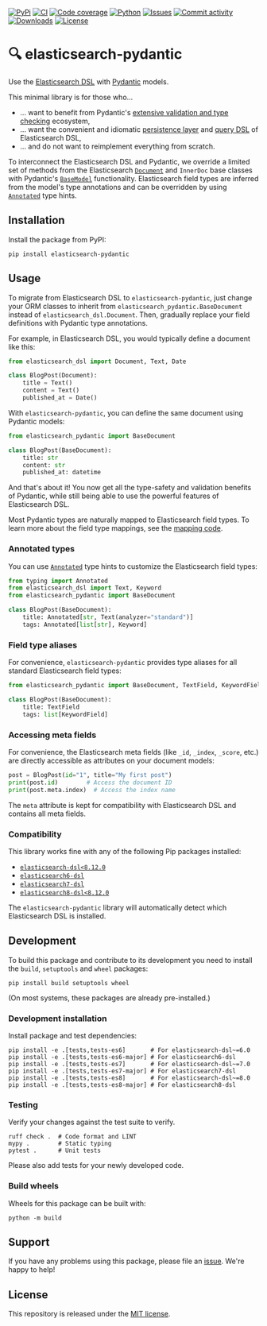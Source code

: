 <!-- markdownlint-disable MD041 -->

[![PyPi](https://img.shields.io/pypi/v/elasticsearch-pydantic?style=flat-square)](https://pypi.org/project/elasticsearch-pydantic/)
[![CI](https://img.shields.io/github/actions/workflow/status/janheinrichmerker/elasticsearch-pydantic/ci.yml?branch=main&style=flat-square)](https://github.com/janheinrichmerker/elasticsearch-pydantic/actions/workflows/ci.yml)
[![Code coverage](https://img.shields.io/codecov/c/github/janheinrichmerker/elasticsearch-pydantic?style=flat-square)](https://codecov.io/github/janheinrichmerker/elasticsearch-pydantic/)
[![Python](https://img.shields.io/pypi/pyversions/elasticsearch-pydantic?style=flat-square)](https://pypi.org/project/elasticsearch-pydantic/)
[![Issues](https://img.shields.io/github/issues/janheinrichmerker/elasticsearch-pydantic?style=flat-square)](https://github.com/janheinrichmerker/elasticsearch-pydantic/issues)
[![Commit activity](https://img.shields.io/github/commit-activity/m/janheinrichmerker/elasticsearch-pydantic?style=flat-square)](https://github.com/janheinrichmerker/elasticsearch-pydantic/commits)
[![Downloads](https://img.shields.io/pypi/dm/elasticsearch-pydantic?style=flat-square)](https://pypi.org/project/elasticsearch-pydantic/)
[![License](https://img.shields.io/github/license/janheinrichmerker/elasticsearch-pydantic?style=flat-square)](LICENSE)

# 🔍 elasticsearch-pydantic

Use the [Elasticsearch DSL](https://github.com/elastic/elasticsearch-dsl-py) with [Pydantic](https://github.com/pydantic/pydantic) models.

This minimal library is for those who...

- ... want to benefit from Pydantic's [extensive validation and type checking](https://docs.pydantic.dev/latest/concepts/models/) ecosystem,
- ... want the convenient and idiomatic [persistence layer](https://elasticsearch-dsl.readthedocs.io/en/latest/tutorials.html#persistence) and [query DSL](https://elasticsearch-dsl.readthedocs.io/en/latest/tutorials.html#search) of Elasticsearch DSL,
- ... and do not want to reimplement everything from scratch.

To interconnect the Elasticsearch DSL and Pydantic, we override a limited set of methods from the Elasticsearch [`Document`](https://elasticsearch-dsl.readthedocs.io/en/latest/api.html#elasticsearch_dsl.Document) and `InnerDoc` base classes with Pydantic's [`BaseModel`](https://docs.pydantic.dev/latest/api/base_model/#pydantic.BaseModel) functionality. Elasticsearch field types are inferred from the model's type annotations and can be overridden by using [`Annotated`](https://docs.python.org/3/library/typing.html#typing.Annotated) type hints.

## Installation

Install the package from PyPI:

```shell
pip install elasticsearch-pydantic
```

## Usage

To migrate from Elasticsearch DSL to `elasticsearch-pydantic`, just change your ORM classes to inherit from `elasticsearch_pydantic.BaseDocument` instead of `elasticsearch_dsl.Document`. Then, gradually replace your field definitions with Pydantic type annotations.

For example, in Elasticsearch DSL, you would typically define a document like this:

```python
from elasticsearch_dsl import Document, Text, Date

class BlogPost(Document):
    title = Text()
    content = Text()
    published_at = Date()
```

With `elasticsearch-pydantic`, you can define the same document using Pydantic models:

```python
from elasticsearch_pydantic import BaseDocument

class BlogPost(BaseDocument):
    title: str
    content: str
    published_at: datetime
```

And that's about it!
You now get all the type-safety and validation benefits of Pydantic, while still being able to use the powerful features of Elasticsearch DSL.

Most Pydantic types are naturally mapped to Elasticsearch field types.
To learn more about the field type mappings, see the [mapping code](./elasticsearch_pydantic/__init__.py).

### Annotated types

You can use [`Annotated`](https://docs.python.org/3/library/typing.html#typing.Annotated) type hints to customize the Elasticsearch field types:

```python
from typing import Annotated
from elasticsearch_dsl import Text, Keyword
from elasticsearch_pydantic import BaseDocument

class BlogPost(BaseDocument):
    title: Annotated[str, Text(analyzer="standard")]
    tags: Annotated[list[str], Keyword]
```

### Field type aliases

For convenience, `elasticsearch-pydantic` provides type aliases for all standard Elasticsearch field types:

```python
from elasticsearch_pydantic import BaseDocument, TextField, KeywordField

class BlogPost(BaseDocument):
    title: TextField
    tags: list[KeywordField]
```

### Accessing meta fields

For convenience, the Elasticsearch meta fields (like `_id`, `_index`, `_score`, etc.) are directly accessible as attributes on your document models:

```python
post = BlogPost(id="1", title="My first post")
print(post.id)        # Access the document ID
print(post.meta.index)  # Access the index name
```

The `meta` attribute is kept for compatibility with Elasticsearch DSL and contains all meta fields.

### Compatibility

This library works fine with any of the following Pip packages installed:

- [`elasticsearch-dsl<8.12.0`](https://pypi.org/project/elasticsearch-dsl/)
- [`elasticsearch6-dsl`](https://pypi.org/project/elasticsearch6-dsl/)
- [`elasticsearch7-dsl`](https://pypi.org/project/elasticsearch7-dsl/)
- [`elasticsearch8-dsl<8.12.0`](https://pypi.org/project/elasticsearch8-dsl/)

The `elasticsearch-pydantic` library will automatically detect which Elasticsearch DSL is installed.

## Development

To build this package and contribute to its development you need to install the `build`, `setuptools` and `wheel` packages:

```shell
pip install build setuptools wheel
```

(On most systems, these packages are already pre-installed.)

### Development installation

Install package and test dependencies:

```shell
pip install -e .[tests,tests-es6]       # For elasticsearch-dsl~=6.0
pip install -e .[tests,tests-es6-major] # For elasticsearch6-dsl
pip install -e .[tests,tests-es7]       # For elasticsearch-dsl~=7.0
pip install -e .[tests,tests-es7-major] # For elasticsearch7-dsl
pip install -e .[tests,tests-es8]       # For elasticsearch-dsl~=8.0
pip install -e .[tests,tests-es8-major] # For elasticsearch8-dsl
```

### Testing

Verify your changes against the test suite to verify.

```shell
ruff check .  # Code format and LINT
mypy .        # Static typing
pytest .      # Unit tests
```

Please also add tests for your newly developed code.

### Build wheels

Wheels for this package can be built with:

```shell
python -m build
```

## Support

If you have any problems using this package, please file an [issue](https://github.com/janheinrichmerker/elasticsearch-pydantic/issues/new).
We're happy to help!

## License

This repository is released under the [MIT license](LICENSE).
